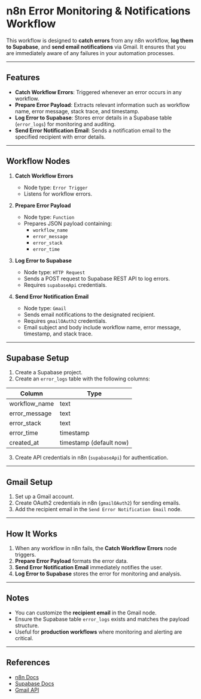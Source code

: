 # n8n Error Monitoring & Notifications Workflow

This workflow is designed to **catch errors** from any n8n workflow, **log them to Supabase**, and **send email notifications** via Gmail. It ensures that you are immediately aware of any failures in your automation processes.

---

## Features

- **Catch Workflow Errors**: Triggered whenever an error occurs in any workflow.
- **Prepare Error Payload**: Extracts relevant information such as workflow name, error message, stack trace, and timestamp.
- **Log Error to Supabase**: Stores error details in a Supabase table (`error_logs`) for monitoring and auditing.
- **Send Error Notification Email**: Sends a notification email to the specified recipient with error details.

---

## Workflow Nodes

1. **Catch Workflow Errors**
   - Node type: `Error Trigger`
   - Listens for workflow errors.

2. **Prepare Error Payload**
   - Node type: `Function`
   - Prepares JSON payload containing:
     - `workflow_name`
     - `error_message`
     - `error_stack`
     - `error_time`

3. **Log Error to Supabase**
   - Node type: `HTTP Request`
   - Sends a POST request to Supabase REST API to log errors.
   - Requires `supabaseApi` credentials.

4. **Send Error Notification Email**
   - Node type: `Gmail`
   - Sends email notifications to the designated recipient.
   - Requires `gmailOAuth2` credentials.
   - Email subject and body include workflow name, error message, timestamp, and stack trace.

---

## Supabase Setup

1. Create a Supabase project.
2. Create an `error_logs` table with the following columns:

| Column         | Type      |
|----------------|-----------|
| workflow_name  | text      |
| error_message  | text      |
| error_stack    | text      |
| error_time     | timestamp |
| created_at     | timestamp (default now) |

3. Create API credentials in n8n (`supabaseApi`) for authentication.

---

## Gmail Setup

1. Set up a Gmail account.
2. Create OAuth2 credentials in n8n (`gmailOAuth2`) for sending emails.
3. Add the recipient email in the `Send Error Notification Email` node.

---

## How It Works

1. When any workflow in n8n fails, the **Catch Workflow Errors** node triggers.
2. **Prepare Error Payload** formats the error data.
3. **Send Error Notification Email** immediately notifies the user.
4. **Log Error to Supabase** stores the error for monitoring and analysis.

---

## Notes

- You can customize the **recipient email** in the Gmail node.
- Ensure the Supabase table `error_logs` exists and matches the payload structure.
- Useful for **production workflows** where monitoring and alerting are critical.

---

## References

- [n8n Docs](https://docs.n8n.io/)
- [Supabase Docs](https://supabase.com/docs)
- [Gmail API](https://developers.google.com/gmail/api)
